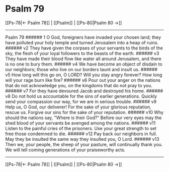 # Psalm 79

[[Ps-78|← Psalm 78]] | [[Psalm]] | [[Ps-80|Psalm 80 →]]
***

Psalm 79 ###### 1 O God, foreigners have invaded your chosen land; they have polluted your holy temple and turned Jerusalem into a heap of ruins. ###### v2 They have given the corpses of your servants to the birds of the sky, the flesh of your loyal followers to the beasts of the earth. ###### v3 They have made their blood flow like water all around Jerusalem, and there is no one to bury them. ###### v4 We have become an object of disdain to our neighbors; those who live on our borders taunt and insult us. ###### v5 How long will this go on, O LORD? Will you stay angry forever? How long will your rage burn like fire? ###### v6 Pour out your anger on the nations that do not acknowledge you, on the kingdoms that do not pray to you. ###### v7 For they have devoured Jacob and destroyed his home. ###### v8 Do not hold us accountable for the sins of earlier generations. Quickly send your compassion our way, for we are in serious trouble. ###### v9 Help us, O God, our deliverer! For the sake of your glorious reputation, rescue us. Forgive our sins for the sake of your reputation. ###### v10 Why should the nations say, "Where is their God?" Before our very eyes may the shed blood of your servants be avenged among the nations. ###### v11 Listen to the painful cries of the prisoners. Use your great strength to set free those condemned to die. ###### v12 Pay back our neighbors in full. May they be insulted the same way they insulted you, O Lord. ###### v13 Then we, your people, the sheep of your pasture, will continually thank you. We will tell coming generations of your praiseworthy acts.

***
[[Ps-78|← Psalm 78]] | [[Psalm]] | [[Ps-80|Psalm 80 →]]
